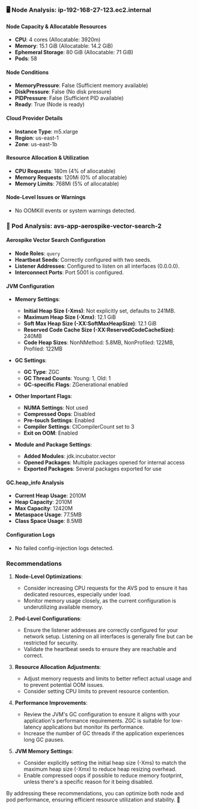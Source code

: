 ### 🖥️ Node Analysis: ip-192-168-27-123.ec2.internal

#### Node Capacity & Allocatable Resources
- **CPU**: 4 cores (Allocatable: 3920m)
- **Memory**: 15.1 GiB (Allocatable: 14.2 GiB)
- **Ephemeral Storage**: 80 GiB (Allocatable: 71 GiB)
- **Pods**: 58

#### Node Conditions
- **MemoryPressure**: False (Sufficient memory available)
- **DiskPressure**: False (No disk pressure)
- **PIDPressure**: False (Sufficient PID available)
- **Ready**: True (Node is ready)

#### Cloud Provider Details
- **Instance Type**: m5.xlarge
- **Region**: us-east-1
- **Zone**: us-east-1b

#### Resource Allocation & Utilization
- **CPU Requests**: 180m (4% of allocatable)
- **Memory Requests**: 120Mi (0% of allocatable)
- **Memory Limits**: 768Mi (5% of allocatable)

#### Node-Level Issues or Warnings
- No OOMKill events or system warnings detected.

### 🧵 Pod Analysis: avs-app-aerospike-vector-search-2

#### Aerospike Vector Search Configuration
- **Node Roles**: `query`
- **Heartbeat Seeds**: Correctly configured with two seeds.
- **Listener Addresses**: Configured to listen on all interfaces (0.0.0.0).
- **Interconnect Ports**: Port 5001 is configured.

#### JVM Configuration
- **Memory Settings**:
  - **Initial Heap Size (-Xms)**: Not explicitly set, defaults to 241MB.
  - **Maximum Heap Size (-Xmx)**: 12.1 GiB
  - **Soft Max Heap Size (-XX:SoftMaxHeapSize)**: 12.1 GiB
  - **Reserved Code Cache Size (-XX:ReservedCodeCacheSize)**: 240MB
  - **Code Heap Sizes**: NonNMethod: 5.8MB, NonProfiled: 122MB, Profiled: 122MB

- **GC Settings**:
  - **GC Type**: ZGC
  - **GC Thread Counts**: Young: 1, Old: 1
  - **GC-specific Flags**: ZGenerational enabled

- **Other Important Flags**:
  - **NUMA Settings**: Not used
  - **Compressed Oops**: Disabled
  - **Pre-touch Settings**: Enabled
  - **Compiler Settings**: CICompilerCount set to 3
  - **Exit on OOM**: Enabled

- **Module and Package Settings**:
  - **Added Modules**: jdk.incubator.vector
  - **Opened Packages**: Multiple packages opened for internal access
  - **Exported Packages**: Several packages exported for use

#### GC.heap_info Analysis
- **Current Heap Usage**: 2010M
- **Heap Capacity**: 2010M
- **Max Capacity**: 12420M
- **Metaspace Usage**: 77.5MB
- **Class Space Usage**: 8.5MB

#### Configuration Logs
- No failed config-injection logs detected.

### Recommendations

1. **Node-Level Optimizations**:
   - Consider increasing CPU requests for the AVS pod to ensure it has dedicated resources, especially under load.
   - Monitor memory usage closely, as the current configuration is underutilizing available memory.

2. **Pod-Level Configurations**:
   - Ensure the listener addresses are correctly configured for your network setup. Listening on all interfaces is generally fine but can be restricted for security.
   - Validate the heartbeat seeds to ensure they are reachable and correct.

3. **Resource Allocation Adjustments**:
   - Adjust memory requests and limits to better reflect actual usage and to prevent potential OOM issues.
   - Consider setting CPU limits to prevent resource contention.

4. **Performance Improvements**:
   - Review the JVM's GC configuration to ensure it aligns with your application's performance requirements. ZGC is suitable for low-latency applications but monitor its performance.
   - Increase the number of GC threads if the application experiences long GC pauses.

5. **JVM Memory Settings**:
   - Consider explicitly setting the initial heap size (-Xms) to match the maximum heap size (-Xmx) to reduce heap resizing overhead.
   - Enable compressed oops if possible to reduce memory footprint, unless there's a specific reason for it being disabled.

By addressing these recommendations, you can optimize both node and pod performance, ensuring efficient resource utilization and stability. 🚀
